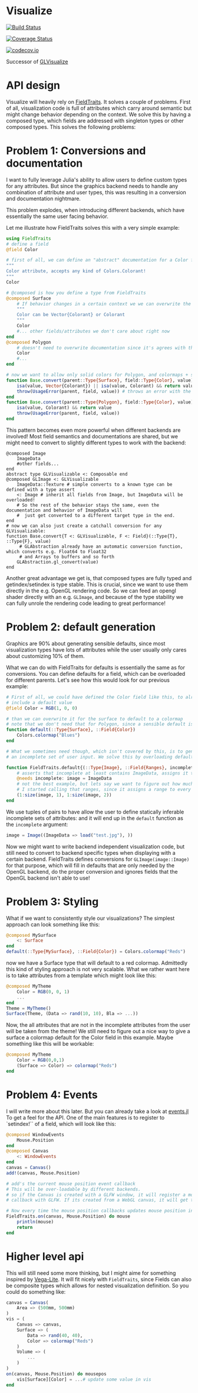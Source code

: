 # Visualize

[![Build Status](https://travis-ci.org/SimonDanisch/Visualize.jl.svg?branch=master)](https://travis-ci.org/SimonDanisch/Visualize.jl)

[![Coverage Status](https://coveralls.io/repos/SimonDanisch/Visualize.jl/badge.svg?branch=master&service=github)](https://coveralls.io/github/SimonDanisch/Visualize.jl?branch=master)

[![codecov.io](http://codecov.io/github/SimonDanisch/Visualize.jl/coverage.svg?branch=master)](http://codecov.io/github/SimonDanisch/Visualize.jl?branch=master)


Successor of [GLVisualize](https://github.com/JuliaGL/GLVisualize.jl/)


# API design

Visualize will heavily rely on [FieldTraits](https://github.com/SimonDanisch/FieldTraits.jl).
It solves a couple of problems.
First of all, visualization code is full of attributes which carry around semantic
but might change behavior depending on the context.
We solve this by having a composed type, which fields are addressed with singleton types or other composed types.
This solves the following problems:

# Problem 1: Conversions and documentation
I want to fully leverage Julia's ability to allow users to define custom types for any attributes.
But since the graphics backend needs to handle any combination of attribute and user types,
this was resulting in a conversion and documentation nightmare.

This problem explodes, when introducing different backends, which have essentially the same user facing behavior.

Let me illustrate how FieldTraits solves this with a very simple example:
```Julia
using FieldTraits
# define a field
@field Color

# first of all, we can define an "abstract" documentation for a Color field
"""
Color attribute, accepts any kind of Colors.Colorant!
"""
Color

# @composed is how you define a type from FieldTraits
@composed Surface
    # If behavior changes in a certain context we we can overwrite the documentation:
    """
    Color can be Vector{Colorant} or Colorant
    """
    Color
    #... other fields/attributes we don't care about right now
end
@composed Polygon
    # doesn't need to overwrite documentation since it's agrees with the basic documentation!
    Color
    #...
end

# now we want to allow only solid colors for Polygon, and colormaps + solid colors for Surfaces
function Base.convert(parent::Type{Surface}, field::Type{Color}, value)
    isa(value, Vector{Colorant}) || isa(value, Colorant) && return value
    throw(UsageError(parent, field, value)) # throws an error with the correct usage documentation
end
function Base.convert(parent::Type{Polygon}, field::Type{Color}, value)
    isa(value, Colorant) && return value
    throw(UsageError(parent, field, value))
end
```

This pattern becomes even more powerful when different backends are involved!
Most field semantics and documentations are shared, but we might need to
convert to slightly different types to work with the backend:
```
@composed Image
    ImageData
    #other fields...
end
abstract type GLVisualizable <: Composable end
@composed GLImage <: GLVisualizable
    ImageData::Texture # simple converts to a known type can be defined with a type assert
    <: Image # inherit all fields from Image, but ImageData will be overloaded!
    # So the rest of the behavior stays the same, even the documentation and behavior of ImageData will  
    #  just get converted to a different target type in the end.
end
# now we can also just create a catchall conversion for any GLVisualizable:
function Base.convert{T <: GLVisualizable, F <: Field}(::Type{T}, ::Type{F}, value)
     # GLAbstraction already have an automatic conversion function, which converts e.g. Float64 to Float32
     # and Arrays to buffers and so forth
    GLAbstraction.gl_convert(value)
end
```

Another great advantage we get is, that composed types are fully typed and getindex/setindex is type stable.
This is crucial, since we want to use them directly in the e.g. OpenGL rendering code.
So we can feed an opengl shader directly with an e.g. `GLImage`, and because of the type
stability we can fully unrole the rendering code leading to great performance!

# Problem 2: default generation

Graphics are 90% about generating sensible defaults, since most visualization types
have lots of attributes while the user usually only cares about customizing 10% of them.

What we can do with FieldTraits for defaults is essentially the same as for conversions.
You can define defaults for a field, which can be overloaded for different parents.
Let's see how this would look for our previous example:
```Julia
# First of all, we could have defined the Color field like this, to already
# include a default value
@field Color = RGB(1, 0, 0)

# than we can overwrite it for the surface to default to a colormap
# note that we don't need that for Polygon, since a sensible default is already defined.
function default(::Type{Surface}, ::Field{Color})
    Colors.colormap("Blues")
end

# What we sometimes need though, which isn't covered by this, is to generate defaults from
# an incomplete set of user input. We solve this by overloading default:

function FieldTraits.default{(::Type{Image}, ::Field{Ranges}, incomplete)
    # asserts that incomplete at least contains ImageData, assigns it to image or throws an appropriate error
    @needs incomplete: image = ImageData
    # not the best example, but lets say we want to figure out how much space the image should take when we display it
    # I started calling that ranges, since it assigns a range to every dimension. This is pretty much a boundingbox
    (1:size(image, 1), 1:size(image, 2))
end
```

We use tuples of pairs to have allow the user to define statically inferable incomplete sets of attributes:
and it will end up in the `default` function as the `incomplete` argument:
```Julia
image = Image((ImageData => load("test.jpg"), ))
```
Now we might want to write backend independent visualization code, but still need to convert to backend specific types
when displaying with a certain backend.
FieldTraits defines conversions for `GLImage(image::Image)` for that purpose,
which will fill in defaults that are only needed by the OpenGL backend, do the proper conversion
and ignores fields that the OpenGL backend isn't able to use!

# Problem 3: Styling

What if we want to consistently style our visualizations?
The simplest approach can look something like this:

```Julia
@composed MySurface
    <: Surface
end
default(::Type{MySurface}, ::Field{Color}) = Colors.colormap("Reds")
```

now we have a Surface type that will default to a red colormap.
Admittedly this kind of styling approach is not very scalable.
What we rather want here is to take attributes from a template which might look like this:

```Julia
@composed MyTheme
    Color = RGB(0, 0, 1)
    ...
end
Theme = MyTheme()
Surface(Theme, (Data => rand(10, 10), Bla => ...))
```
Now, the all attributes that are not in the incomplete attributes from the user will be taken from the theme!
We still need to figure out a nice way to give a surface a colormap default for the Color field in this example.
Maybe something like this will be workable:
```Julia
@composed MyTheme
    Color = RGB(0,0,1)
    (Surface => Color) => colormap("Reds")
end
```

# Problem 4: Events

I will write more about this later.
But you can already take a look at [events.jl](https://github.com/SimonDanisch/Visualize.jl/blob/master/src/events.jl)
To get a feel for the API.
One of the main features is to register to `setindex!`` of a field, which will look like this:
```Julia
@composed WindowEvents
    Mouse.Position
end
@composed Canvas
    <: WindowEvents
end
canvas = Canvas()
add!(canvas, Mouse.Position)

# add's the current mouse position event callback
# This will be over-loadable by different backends.
# so if the Canvas is created with a GLFW window, it will register a mouse position
# callback with GLFW. If its created from a WebGL canvas, it will get the event from JavaScript

# Now every time the mouse position callbacks updates mouse position in Canvas we can do something:
FieldTraits.on(canvas, Mouse.Position) do mouse
    println(mouse)
    return
end
```

# Higher level api

This will still need some more thinking, but I might aime for something inspired by [Vega-Lite](https://vega.github.io/vega-lite/).
It will fit nicely with `FieldTraits`, since Fields can also be composite types which allows for nested visualization definition.
So you could do something like:

```Julia
canvas = Canvas(
    Area => (500mm, 500mm)
)
vis = (
    Canvas => canvas,
    Surface => (
        Data => rand(40, 40),
        Color => colormap("Reds")
    )
    Volume => (
        ...
    )
)
on(canvas, Mouse.Position) do mousepos
    vis[Surface][Color] = ...# update some value in vis
end
```
